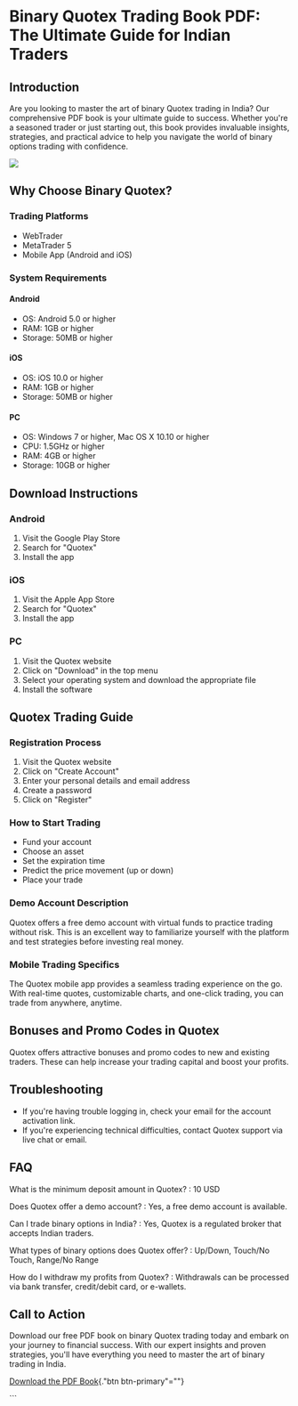 # Binary Quotex Trading Book PDF: The Ultimate Guide for Indian Traders

## Introduction

Are you looking to master the art of binary Quotex trading in India? Our
comprehensive PDF book is your ultimate guide to success. Whether
you\'re a seasoned trader or just starting out, this book provides
invaluable insights, strategies, and practical advice to help you
navigate the world of binary options trading with confidence.

[![](https://static.quotex.io/files/4_en/300_250.jpg)](https://traff.sbs/brokerqxlid)

## Why Choose Binary Quotex?

### Trading Platforms

-   WebTrader
-   MetaTrader 5
-   Mobile App (Android and iOS)

### System Requirements

#### Android

-   OS: Android 5.0 or higher
-   RAM: 1GB or higher
-   Storage: 50MB or higher

#### iOS

-   OS: iOS 10.0 or higher
-   RAM: 1GB or higher
-   Storage: 50MB or higher

#### PC

-   OS: Windows 7 or higher, Mac OS X 10.10 or higher
-   CPU: 1.5GHz or higher
-   RAM: 4GB or higher
-   Storage: 10GB or higher

## Download Instructions

### Android

1.  Visit the Google Play Store
2.  Search for "Quotex"
3.  Install the app

### iOS

1.  Visit the Apple App Store
2.  Search for "Quotex"
3.  Install the app

### PC

1.  Visit the Quotex website
2.  Click on "Download" in the top menu
3.  Select your operating system and download the appropriate file
4.  Install the software

## Quotex Trading Guide

### Registration Process

1.  Visit the Quotex website
2.  Click on "Create Account"
3.  Enter your personal details and email address
4.  Create a password
5.  Click on "Register"

### How to Start Trading

-   Fund your account
-   Choose an asset
-   Set the expiration time
-   Predict the price movement (up or down)
-   Place your trade

### Demo Account Description

Quotex offers a free demo account with virtual funds to practice trading
without risk. This is an excellent way to familiarize yourself with the
platform and test strategies before investing real money.

### Mobile Trading Specifics

The Quotex mobile app provides a seamless trading experience on the go.
With real-time quotes, customizable charts, and one-click trading, you
can trade from anywhere, anytime.

## Bonuses and Promo Codes in Quotex

Quotex offers attractive bonuses and promo codes to new and existing
traders. These can help increase your trading capital and boost your
profits.

## Troubleshooting

-   If you\'re having trouble logging in, check your email for the
    account activation link.
-   If you\'re experiencing technical difficulties, contact Quotex
    support via live chat or email.

## FAQ

What is the minimum deposit amount in Quotex?
:   10 USD

Does Quotex offer a demo account?
:   Yes, a free demo account is available.

Can I trade binary options in India?
:   Yes, Quotex is a regulated broker that accepts Indian traders.

What types of binary options does Quotex offer?
:   Up/Down, Touch/No Touch, Range/No Range

How do I withdraw my profits from Quotex?
:   Withdrawals can be processed via bank transfer, credit/debit card,
    or e-wallets.

## Call to Action

Download our free PDF book on binary Quotex trading today and embark on
your journey to financial success. With our expert insights and proven
strategies, you\'ll have everything you need to master the art of binary
trading in India.

[Download the PDF
Book](\%22https://traff.sbs/brokerqxsignup\%22){."btn
btn-primary"=""}

\`\`\`

